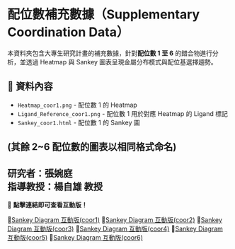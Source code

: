 # 配位數補充數據（Supplementary Coordination Data）

本資料夾包含大專生研究計畫的補充數據，針對**配位數 1 至 6** 的錯合物進行分析，並透過 Heatmap 與 Sankey 圖表呈現金屬分布模式與配位基選擇趨勢。

## 📂 資料內容
- `Heatmap_coor1.png` - 配位數 1 的 Heatmap
- `Ligand_Reference_coor1.png` - 配位數 1 用於對應 Heatmap 的 Ligand 標記
- `Sankey_coor1.html` - 配位數 1 的 Sankey 圖

(其餘 2~6 配位數的圖表以相同格式命名)
---
  **研究者**：張婉庭  
  **指導教授**：楊自雄 教授 
---
📌 **點擊連結即可查看互動版！**

🔹[Sankey Diagram 互動版(coor1)](https://tyanglab-nthu.github.io/Supplementary_Coordination_Data/Sankey_coor1.html)
🔹[Sankey Diagram 互動版(coor2)](https://tyanglab-nthu.github.io/Supplementary_Coordination_Data/Sankey_coor2.html)
🔹[Sankey Diagram 互動版(coor3)](https://tyanglab-nthu.github.io/Supplementary_Coordination_Data/Sankey_coor3.html)
🔹[Sankey Diagram 互動版(coor4)](https://tyanglab-nthu.github.io/Supplementary_Coordination_Data/Sankey_coor4.html)
🔹[Sankey Diagram 互動版(coor5)](https://tyanglab-nthu.github.io/Supplementary_Coordination_Data/Sankey_coor5.html)
🔹[Sankey Diagram 互動版(coor6)](https://tyanglab-nthu.github.io/Supplementary_Coordination_Data/Sankey_coor6.html)
